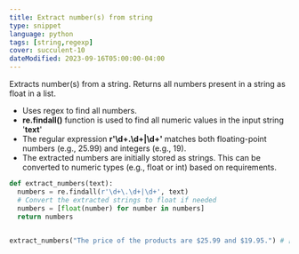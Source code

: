 ```yaml
---
title: Extract number(s) from string
type: snippet
language: python
tags: [string,regexp]
cover: succulent-10
dateModified: 2023-09-16T05:00:00-04:00
---
```

Extracts number(s) from a string. Returns all numbers present in a string as float in a list.

- Uses regex to find all numbers.
- **re.findall()** function is used to find all numeric values in the input string '**text**'
- The regular expression **r'\d+\.\d+|\d+'** matches both floating-point numbers (e.g., 25.99) and integers (e.g., 19).
- The extracted numbers are initially stored as strings. This can be converted to numeric types (e.g., float or int) based on requirements.

```py
def extract_numbers(text):
  numbers = re.findall(r'\d+\.\d+|\d+', text)
  # Convert the extracted strings to float if needed
  numbers = [float(number) for number in numbers]
  return numbers
  
```

```py
extract_numbers("The price of the products are $25.99 and $19.95.") # [25.99, 19.95]
```

